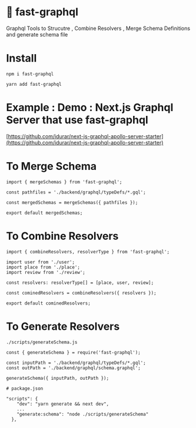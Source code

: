 # 🚀 fast-graphql

Graphql Tools to Strucutre , Combine Resolvers , Merge Schema Definitions and generate schema file

# Install

```
npm i fast-graphql
```

```
yarn add fast-graphql
```

# Example : Demo : Next.js Graphql Server that use fast-graphql

[https://github.com/idurar/next-js-graphql-apollo-server-starter](https://github.com/idurar/next-js-graphql-apollo-server-starter)

# To Merge Schema

```
import { mergeSchemas } from 'fast-graphql';

const pathfiles = './backend/graphql/typeDefs/*.gql';

const mergedSchemas = mergeSchemas({ pathfiles });

export default mergedSchemas;

```

# To Combine Resolvers

```
import { combineResolvers, resolverType } from 'fast-graphql';

import user from './user';
import place from './place';
import review from './review';

const resolvers: resolverType[] = [place, user, review];

const cominedResolvers = combineResolvers({ resolvers });

export default cominedResolvers;

```

# To Generate Resolvers

```
./scripts/generateSchema.js 

const { generateSchema } = require('fast-graphql');

const inputPath = './backend/graphql/typeDefs/*.gql';
const outPath = './backend/graphql/schema.graphql';

generateSchema({ inputPath, outPath });

```

```
# package.json

"scripts": {
    "dev": "yarn generate && next dev",
    ...
    "generate:schema": "node ./scripts/generateSchema"
  },

```

